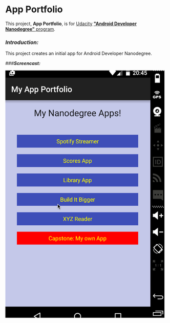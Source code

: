 App Portfolio
=============

This project, **App Portfolio**, is for [Udacity](www.udacity.com) [**"Android Developer Nanodegree"** program](https://www.udacity.com/course/android-developer-nanodegree--nd801).

### **_Introduction:_**

This project creates an initial app for Android Developer Nanodegree. 

###**_Screencast:_**

![screenshot](https://github.com/fengsterooni/Portfolio/blob/master/portfolio.gif)

